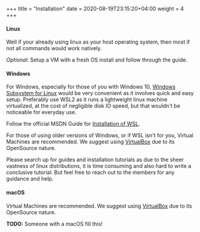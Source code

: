 +++
title = "Installation"
date =  2020-08-19T23:15:20+04:00
weight = 4
+++

#### Linux

Well if your already using linux as your host operating system, then most if not all commands would work natively.  

*Optional*: Setup a VM with a fresh OS install and follow through the guide.

#### Windows

For Windows, especially for those of you with Windows 10, [Windows Subsystem for Linux](https://docs.microsoft.com/en-us/windows/wsl/ "Windows Subsystem for Linux") would be very convenient as it involves quick and easy setup. Preferably use WSL2 as it runs a lightweight linux machine virtualized, at the cost of negligible disk IO speed, but that wouldn't be noticeable for everyday use.

Follow the official MSDN Guide for [Installation of WSL](https://docs.microsoft.com/en-us/windows/wsl/install-win10 "Windows Subsystem for Linux Installation Guide for Windows 10").

For those of using older versions of Windows, or if WSL isn't for you, Virtual Machines are recommended. We suggest using [VirtualBox](https://www.virtualbox.org/ "Virtual Box") due to its OpenSource nature.

Please search up for guides and installation tutorials as due to the sheer vastness of linux distributions, it is time consuming and also hard to write a conclusive tutorial. But feel free to reach out to the members for any guidance and help.

#### macOS

Virtual Machines are recommended. We suggest using [VirtualBox](https://www.virtualbox.org/ "Virtual Box") due to its OpenSource nature.

 **TODO:** Someone with a macOS fill this!
